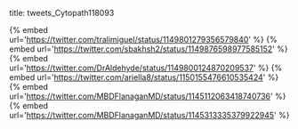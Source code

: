 title: tweets_Cytopath118093

{% embed url='https://twitter.com/tralimiguel/status/1149801279356579840' %}
{% embed url='https://twitter.com/sbakhsh2/status/1149876598977585152' %}
{% embed url='https://twitter.com/DrAldehyde/status/1149800124870209537' %}
{% embed url='https://twitter.com/ariella8/status/1150155476610535424' %}
{% embed url='https://twitter.com/MBDFlanaganMD/status/1145112063418740736' %}
{% embed url='https://twitter.com/MBDFlanaganMD/status/1145313335379922945' %}

